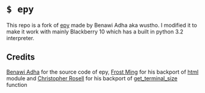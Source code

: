 # `$ epy`

This repo is a fork of [epy](https://github.com/wustho/epy) made by Benawi Adha aka wustho.
I modified it to make it work with mainly Blackberry 10 which has a built in python 3.2 interpreter.

## Credits

[Benawi Adha](https://github.com/wustho) for the source code of epy,
[Frost Ming](https://github.com/frostming) for his backport of [html](https://github.com/frostming/backports.html) module and [Christopher Rosell](https://github.com/chrippa) for his backport of [get_terminal_size](https://github.com/chrippa/backports.shutil_get_terminal_size) function
